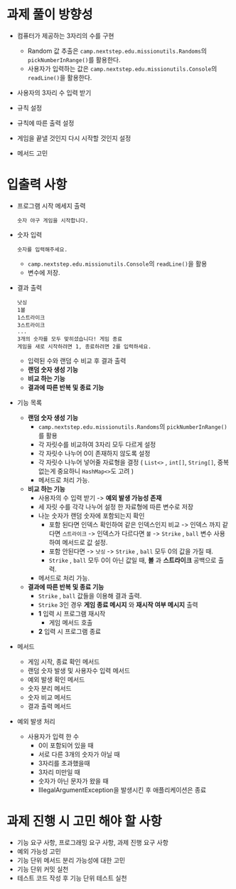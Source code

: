 # 과제 풀이 방향성

 * 컴퓨터가 제공하는 3자리의 수를 구현
    - Random 값 추출은 `camp.nextstep.edu.missionutils.Randoms`의 `pickNumberInRange()`를 활용한다.
    - 사용자가 입력하는 값은 `camp.nextstep.edu.missionutils.Console`의 `readLine()`을 활용한다.
 
 * 사용자의 3자리 수 입력 받기 
 
 * 규칙 설정
 
 * 규칙에 따른 출력 설정
 
 * 게임을 끝낼 것인지 다시 시작할 것인지 설정

 * 메서드 고민
 
 
# 입출력 사항
  * 프로그램 시작 메세지 출력
  
      ```
      숫자 야구 게임을 시작합니다. 
      ```
  * 숫자 입력
  
      ```
      숫자를 입력해주세요. 
      ```
      - `camp.nextstep.edu.missionutils.Console`의 `readLine()`을 활용
      - 변수에 저장.
  * 결과 출력
    
     ```
     낫싱
     1볼
     1스트라이크
     3스트라이크
     ...
     3개의 숫자를 모두 맞히셨습니다! 게임 종료
     게임을 새로 시작하려면 1, 종료하려면 2를 입력하세요.
     ```
     - 입력된 수와 랜덤 수 비교 후 결과 출력
     - **랜덤 숫자 생성 기능**
     - **비교 하는 기능**
     - **결과에 따른 반복 및 종료 기능**
     
  * 기능 목록
     - **랜덤 숫자 생성 기능**
        - `camp.nextstep.edu.missionutils.Randoms`의 `pickNumberInRange()`를 활용
        - 각 자릿수를 비교하여 3자리 모두 다르게 설정
        - 각 자릿수 나누어 0이 존재하지 않도록 설정
        - 각 자릿수 나누어 넣어줄 자료형을 결정 ( `List<>` , `int[]`, `String[]`, 중복없는게 중요하니 `HashMap<>`도 고려 )
        - 메서드로 처리 가능.
     - **비교 하는 기능**
        - 사용자의 수 입력 받기 -> **예외 발생 가능성 존재** 
        - 세 자릿 수를 각각 나누어 설정 한 자료형에 따른 변수로 저장
        - 나눈 숫자가 랜덤 숫자에 포함되는지 확인 
            - 포함 된다면 인덱스 확인하여 같은 인덱스인지 비교
               -> 인덱스 까지 같다면 `스트라이크`
               -> 인덱스가 다르다면 `볼`
               -> `Strike` , `ball` 변수 사용하여 메서드로 값 설정.
            - 포함 안된다면
               -> `낫싱` 
               -> `Strike` , `ball` 모두 0의 값을 가질 때.
            - `Strike` , `ball` 모두 0이 아닌 값일 때, **볼** 과 **스트라이크** 공백으로 출력. 
        - 메서드로 처리 가능.
     - **결과에 따른 반복 및 종료 기능**
        - `Strike` , `ball` 값들을 이용해 결과 출력.
        - `Strike` 3인 경우 **게임 종료 메시지** 와 **재시작 여부 메시지** 출력
        - **1** 입력 시 프로그램 재시작
           - 게임 메서드 호출
        - **2** 입력 시 프로그램 종료 
   
  * 메서드
     - 게임 시작, 종료 확인 메서드
     - 랜덤 숫자 발생 및 사용자수 입력 메서드
     - 예외 발생 확인 메서드
     - 숫자 분리 메서드
     - 숫자 비교 메서드
     - 결과 출력 메서드
     
  
  * 예외 발생 처리
     - 사용자가 입력 한 수
        - 0이 포함되어 있을 때
        - 서로 다른 3개의 숫자가 아닐 때
        - 3자리를 초과했을때 
        - 3자리 미만일 때
        - 숫자가 아닌 문자가 왔을 때
        - IllegalArgumentException을 발생시킨 후 애플리케이션은 종료
 
# 과제 진행 시 고민 해야 할 사항
 
  * 기능 요구 사항, 프로그래밍 요구 사항, 과제 진행 요구 사항 
  * 예외 가능성 고민
  * 기능 단위 메서드 분리 가능성에 대한 고민
  * 기능 단위 커밋 실천 
  * 테스트 코드 작성 후 기능 단위 테스트 실천
